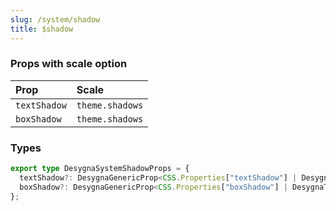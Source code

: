 ```yaml
---
slug: /system/shadow
title: $shadow
---
```


### Props with scale option

| Prop         | Scale           |
| :----------- | :-------------- |
| `textShadow` | `theme.shadows` |
| `boxShadow`  | `theme.shadows` |

### Types

```ts
export type DesygnaSystemShadowProps = {
  textShadow?: DesygnaGenericProp<CSS.Properties["textShadow"] | DesygnaThemeShadow>;
  boxShadow?: DesygnaGenericProp<CSS.Properties["boxShadow"] | DesygnaThemeShadow>;
};
```
